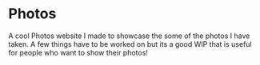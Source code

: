 # Photos

A cool Photos website I made to showcase the some of the photos I have taken. A few things have to be worked on but its a good WIP that is useful for people who want to show their photos!
